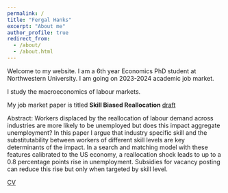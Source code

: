 ```yaml
---
permalink: /
title: "Fergal Hanks"
excerpt: "About me"
author_profile: true
redirect_from: 
  - /about/
  - /about.html
---
```


Welcome to my website. I am a 6th year Economics PhD student at Northwestern University. I am going on 2023-2024 academic job market.

I study the macroeconomics of labour markets.

My job market paper is titled **Skill Biased Reallocation** [draft](https://hanksf.github.io/files/skill_biased_reallocation.pdf)

Abstract: Workers displaced by the reallocation of labour demand across industries are more likely to be unemployed but does this impact aggregate unemployment?
In this paper I argue that industry specific skill and the substitutability between workers of different skill levels are key determinants of the impact.
In a search and matching model with these features calibrated to the US economy, a reallocation shock leads to up to a 0.8 percentage points rise in unemployment.
Subsidies for vacancy posting can reduce this rise but only when targeted by skill level.


[CV](https://hanksf.github.io/files/Fergal_Hanks_CV.pdf)
